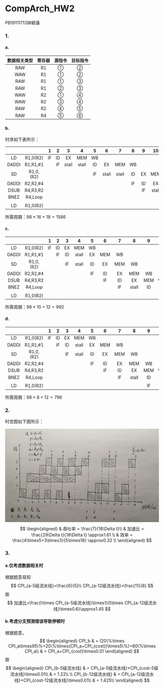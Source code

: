 # CompArch_HW2

PB19111713钟颖康



### 1.

#### a.

| 数据相关类型 | 寄存器 | 源指令 | 目标指令 |
| :----------: | :----: | :----: | :------: |
|     RAW      |   R1   |   ①    |    ②     |
|     WAW      |   R1   |   ①    |    ②     |
|     RAW      |   R1   |   ①    |    ③     |
|     RAW      |   R1   |   ②    |    ③     |
|     WAW      |   R2   |   ①    |    ④     |
|     WAW      |   R2   |   ③    |    ④     |
|     RAW      |   R2   |   ④    |    ⑤     |
|     RAW      |   R4   |   ⑤    |    ⑥     |

#### b.

时序如下表所示：

|       |           |  1   |  2   |   3   |   4   |  5   |   6   |   7   |  8   |  9   |  10   |  11   |  12  |  13   |  14   |  15  |  16  |  17  |  18  |
| :---: | :-------: | :--: | :--: | :---: | :---: | :--: | :---: | :---: | :--: | :--: | :---: | :---: | :--: | :---: | :---: | :--: | :--: | :--: | :--: |
|  LD   | R1,0(R2)  |  IF  |  ID  |  EX   |  MEM  |  WB  |       |       |      |      |       |       |      |       |       |      |      |      |      |
| DADDI | R1,R1,#1  |      |  IF  | stall | stall |  ID  |  EX   |  MEM  |  WB  |      |       |       |      |       |       |      |      |      |      |
|  SD   | R1,0,(R2) |      |      |       |       |  IF  | stall | stall |  ID  |  EX  |  MEM  |  WB   |      |       |       |      |      |      |      |
| DADDI | R2,R2,#4  |      |      |       |       |      |       |       |  IF  |  ID  |  EX   |  MEM  |  WB  |       |       |      |      |      |      |
| DSUB  | R4,R3,R2  |      |      |       |       |      |       |       |      |  IF  | stall | stall |  ID  |  EX   |  MEM  |  WB  |      |      |      |
| BNEZ  |  R4,Loop  |      |      |       |       |      |       |       |      |      |       |       |  IF  | stall | stall |  ID  |  EX  | MEM  |  WB  |
|       |           |      |      |       |       |      |       |       |      |      |       |       |      |       |       |      |      |      |      |
|  LD   | R1,0(R2)  |      |      |       |       |      |       |       |      |      |       |       |      |       |       |      |      |  IF  |  ID  |

所需周期：$98\times 16+18=1586$

#### c.

|       |           |  1   |  2   |  3   |   4   |  5   |  6   |  7   |   8   |  9   |  10  |  11  |  12  |  13  |  14  |  15  |
| :---: | :-------: | :--: | :--: | :--: | :---: | :--: | :--: | :--: | :---: | :--: | :--: | :--: | :--: | :--: | :--: | :--: |
|  LD   | R1,0(R2)  |  IF  |  ID  |  EX  |  MEM  |  WB  |      |      |       |      |      |      |      |      |      |      |
| DADDI | R1,R1,#1  |      |  IF  |  ID  | stall |  EX  | MEM  |  WB  |       |      |      |      |      |      |      |      |
|  SD   | R1,0,(R2) |      |      |  IF  | stall |  ID  |  EX  | MEM  |  WB   |      |      |      |      |      |      |      |
| DADDI | R2,R2,#4  |      |      |      |       |  IF  |  ID  |  EX  |  MEM  |  WB  |      |      |      |      |      |      |
| DSUB  | R4,R3,R2  |      |      |      |       |      |  IF  |  ID  |  EX   | MEM  |  WB  |      |      |      |      |      |
| BNEZ  |  R4,Loop  |      |      |      |       |      |      |  IF  | stall |  ID  |  EX  | MEM  |  WB  |      |      |      |
|       |           |      |      |      |       |      |      |      |       |      |      |      |      |      |      |      |
|  LD   | R1,0(R2)  |      |      |      |       |      |      |      |       |      |      |  IF  |  ID  |  EX  | MEM  |  WB  |

所需周期：$98\times10+12=992$

#### d.

|       |           |  1   |  2   |  3   |   4   |  5   |  6   |  7   |   8   |  9   |  10  |  11  |  12  |  13  |
| :---: | :-------: | :--: | :--: | :--: | :---: | :--: | :--: | :--: | :---: | :--: | :--: | :--: | :--: | :--: |
|  LD   | R1,0(R2)  |  IF  |  ID  |  EX  |  MEM  |  WB  |      |      |       |      |      |      |      |      |
| DADDI | R1,R1,#1  |      |  IF  |  ID  | stall |  EX  | MEM  |  WB  |       |      |      |      |      |      |
|  SD   | R1,0,(R2) |      |      |  IF  | stall |  ID  |  EX  | MEM  |  WB   |      |      |      |      |      |
| DADDI | R2,R2,#4  |      |      |      |       |  IF  |  ID  |  EX  |  MEM  |  WB  |      |      |      |      |
| DSUB  | R4,R3,R2  |      |      |      |       |      |  IF  |  ID  |  EX   | MEM  |  WB  |      |      |      |
| BNEZ  |  R4,Loop  |      |      |      |       |      |      |  IF  | stall |  ID  |  EX  | MEM  |  WB  |      |
|       |           |      |      |      |       |      |      |      |       |      |      |      |      |      |
|  LD   | R1,0(R2)  |      |      |      |       |      |      |      |       |  IF  |  ID  |  EX  | MEM  |  WB  |

所需周期：$98\times8+12=796$



### 2.

时空图如下图所示：

![](figs\HW2-1.jpg)
$$
\begin{aligned}
& 吞吐率 = \frac{7}{18\Delta t}\\
& 加速比 = \frac{29\Delta t}{18\Delta t} \approx1.61 \\
& 效率 = \frac{4\times5+3\times3}{5\times18} \approx0.32 \\
\end{aligned}
$$


### 3.

#### a.仅考虑数据相关时

根据题意易知
$$
CPI_{a-5级流水线}=\frac{6}{5}\\
CPI_{a-12级流水线}=\frac{11}{8}
$$
故
$$
加速比=\frac{I\times CPI_{a-5级流水线}\times1}{I\times CPI_{a-12级流水线}\times0.6}\approx1.45
$$

#### b.考虑分支预测错误导致停顿时

根据题意，
$$
\begin{aligned}
CPI_b & = (20\%\times CPI_a\times95\%+20\%\times(CPI_a+CPI_{cost})\times5\%)+80\%\times CPI_a\\
& = CPI_a+CPI_{cost}\times0.01
\end{aligned}
$$
故
$$
\begin{aligned}
CPI_{b-5级流水线} & = CPI_{a-5级流水线}+CPI_{cost-5级流水线}\times0.01\\
& = 1.22\\
\\
CPI_{b-12级流水线} & = CPI_{a-12级流水线}+CPI_{cost-12级流水线}\times0.01\\
& = 1.425\\
\end{aligned}
$$

